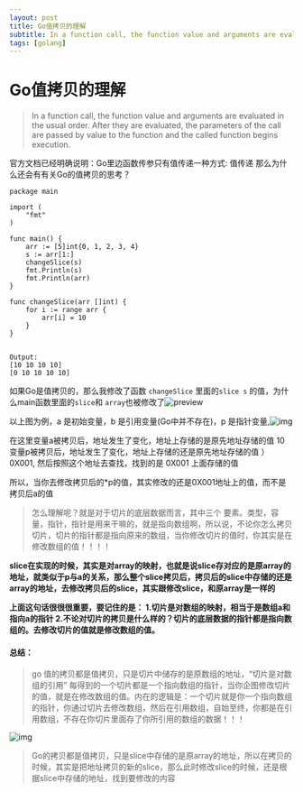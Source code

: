 ```yaml
---
layout: post
title: Go值拷贝的理解
subtitle: In a function call, the function value and arguments are evaluated in  the usual order. After they are evaluated, the parameters of the call are passed by value to the function and the called function begins execution.
tags: [golang]
---
```

# Go值拷贝的理解

> In a function call, the function value and arguments are evaluated in the usual order. After they are evaluated, the parameters of the call are passed by value to the function and the called function begins execution.

官方文档已经明确说明：Go里边函数传参只有值传递一种方式: 值传递
那么为什么还会有有关Go的值拷贝的思考？

```
package main

import (
    "fmt"
)

func main() {
    arr := [5]int{0, 1, 2, 3, 4}
    s := arr[1:]
    changeSlice(s)
    fmt.Println(s)
    fmt.Println(arr)
}

func changeSlice(arr []int) {
    for i := range arr {
        arr[i] = 10
    }
}


Output:
[10 10 10 10]
[0 10 10 10 10]
```

如果Go是值拷贝的，那么我修改了函数 `changeSlice` 里面的`slice s` 的值，为什么main函数里面的`slice`和 `array`也被修改了![preview](https://segmentfault.com/img/remote/1460000020086648?w=1256&h=946/view)

以上图为例，a 是初始变量，b 是引用变量(Go中并不存在)，p 是指针变量,![img](https://segmentfault.com/img/remote/1460000020086649?w=896&h=498)

在这里变量a被拷贝后，地址发生了变化，地址上存储的是原先地址存储的值 10 变量p被拷贝后，地址发生了变化，地址上存储的还是原先地址存储的值 ）0X001, 然后按照这个地址去查找，找到的是 0X001 上面存储的值

所以，当你去修改拷贝后的*p的值，其实修改的还是0X001地址上的值，而不是 拷贝后a的值

> 怎么理解呢？就是对于切片的底层数据而言，其中三个 要素。类型，容量，指针，指针是用来干嘛的，就是指向数组啊，所以说，不论你怎么拷贝切片，切片的指针都是指向原来的数组，当你修改切片的值时，你其实是在修改数组的值！！！！

**slice在实现的时候，其实是对array的映射，也就是说slice存对应的是原array的地址，就类似于p与a的关系，那么整个slice拷贝后，拷贝后的slice中存储的还是array的地址，去修改拷贝后的slice，其实跟修改slice，和原array是一样的**

**上面这句话很很很重要，要记住的是：	1.切片是对数组的映射，相当于是数组a和指向a的指针	2.不论对切片的拷贝是什么样的？切片的底层数据的指针都是指向数组的。去修改切片的值就是修改数组的值。**





#### 总结：

> go 值的拷贝都是值拷贝，只是切片中储存的是原数组的地址，“切片是对数组的引用” 每得到的一个切片都是一个指向数组的指针，当你企图修改切片的值，就是在修改数组的值。内在的逻辑是：一个切片就是你一个指向数组的指针，你通过切片去修改数组，然后在引用数组，自始至终，你都是在引用数组，不存在你切片里面存了你所引用的数组的数据！！！

![img](https://segmentfault.com/img/remote/1460000020086649?w=896&h=498)

> Go的拷贝都是值拷贝，只是slice中存储的是原array的地址，所以在拷贝的时候，其实是把地址拷贝的新的slice，那么此时修改slice的时候，还是根据slice中存储的地址，找到要修改的内容


